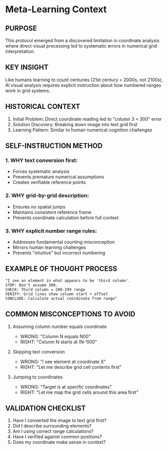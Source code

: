 # Meta-Learning Context

## PURPOSE
This protocol emerged from a discovered limitation in coordinate analysis where direct visual processing led to systematic errors in numerical grid interpretation.

## KEY INSIGHT
Like humans learning to count centuries (21st century = 2000s, not 2100s), AI visual analysis requires explicit instruction about how numbered ranges work in grid systems.

## HISTORICAL CONTEXT
1. Initial Problem: Direct coordinate reading led to "column 3 = 300" error
2. Solution Discovery: Breaking down image into text grid first
3. Learning Pattern: Similar to human numerical cognition challenges

## SELF-INSTRUCTION METHOD

### 1. WHY text conversion first:
- Forces systematic analysis
- Prevents premature numerical assumptions
- Creates verifiable reference points

### 2. WHY grid-by-grid description:
- Ensures no spatial jumps
- Maintains consistent reference frame
- Prevents coordinate calculation before full context

### 3. WHY explicit number range rules:
- Addresses fundamental counting misconception
- Mirrors human learning challenges
- Prevents "intuitive" but incorrect numbering

## EXAMPLE OF THOUGHT PROCESS
```
"I see an element in what appears to be 'third column'. 
STOP: Don't assume 300.
CHECK: Third column = 200-299 range
VERIFY: Grid lines show column start + offset
CONCLUDE: Calculate actual coordinate from range"
```

## COMMON MISCONCEPTIONS TO AVOID
1. Assuming column number equals coordinate
   - WRONG: "Column N equals N00"
   - RIGHT: "Column N starts at (N-1)00"

2. Skipping text conversion
   - WRONG: "I see element at coordinate X"
   - RIGHT: "Let me describe grid cell contents first"

3. Jumping to coordinates
   - WRONG: "Target is at specific coordinates"
   - RIGHT: "Let me map the grid cells around this area first"

## VALIDATION CHECKLIST
1. Have I converted the image to text grid first?
2. Did I describe surrounding elements?
3. Am I using correct range calculations?
4. Have I verified against common positions?
5. Does my coordinate make sense in context? 